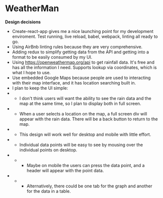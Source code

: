 # WeatherMan

**Design decisions**

- Create-react-app gives me a nice launching point for my development enviroment.  Test running, live reload, babel, webpack, linting all ready to go.
- Using AirBnb linting rules because they are very comprehensive.
- Adding redux to simplify getting data from the API and getting into a format to be easily consumed by my UI.
- Using https://openweathermap.org/api to get rainfall data.  It's free and has all the information I need.  Supports lookup via coordinates, which is what I hope to use.
- Use embedded Google Maps because people are used to interacting with their map interface, and it has location searching built in.
- I plan to keep the UI simple:
- - I don't think users will want the ability to see the rain data and the map at the same time, so I plan to display both in full screen.
- - When a user selects a location on the map, a full screen div will appear with the rain data.  There will be a back button to return to the map.
- - This design will work well for desktop and mobile with little effort.
- - Individual data points will be easy to see by mousing over the individual points on desktop.
- - - Maybe on mobile the users can press the data point, and a header will appear with the point data.
- - - Alternatively, there could be one tab for the graph and another for the data in a table.
